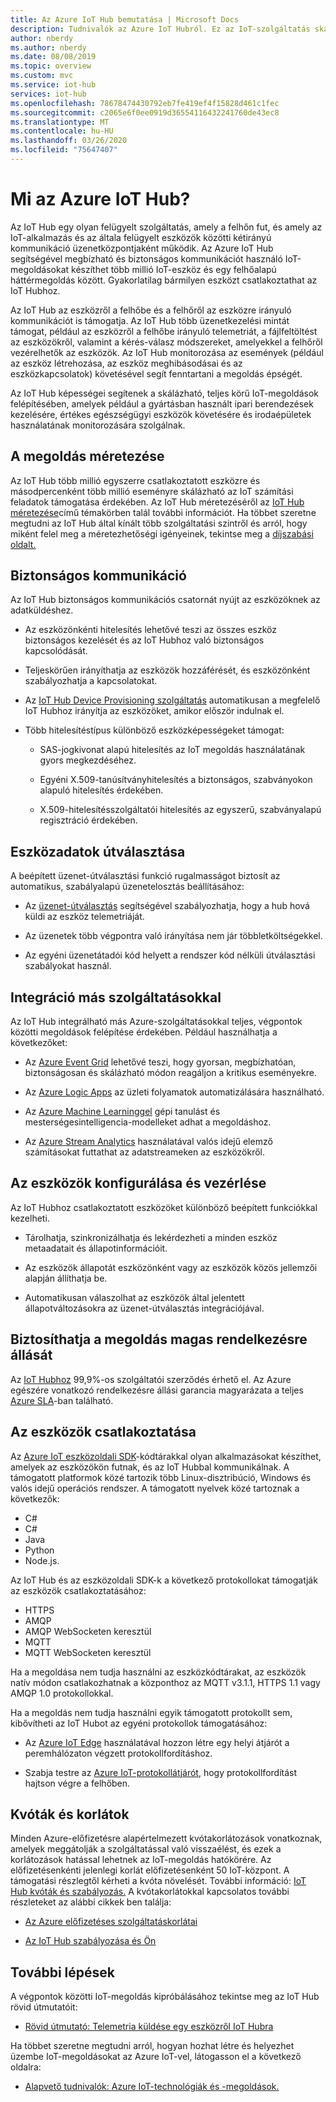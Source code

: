 ```yaml
---
title: Az Azure IoT Hub bemutatása | Microsoft Docs
description: Tudnivalók az Azure IoT Hubról. Ez az IoT-szolgáltatás skálázható adatfeldolgozáshoz, eszközkezeléshez és biztonsághoz lett tervezve.
author: nberdy
ms.author: nberdy
ms.date: 08/08/2019
ms.topic: overview
ms.custom: mvc
ms.service: iot-hub
services: iot-hub
ms.openlocfilehash: 78678474430792eb7fe419ef4f15828d461c1fec
ms.sourcegitcommit: c2065e6f0ee0919d36554116432241760de43ec8
ms.translationtype: MT
ms.contentlocale: hu-HU
ms.lasthandoff: 03/26/2020
ms.locfileid: "75647407"
---
```

# <a name="what-is-azure-iot-hub"></a>Mi az Azure IoT Hub?

Az IoT Hub egy olyan felügyelt szolgáltatás, amely a felhőn fut, és amely az IoT-alkalmazás és az általa felügyelt eszközök közötti kétirányú kommunikáció üzenetközpontjaként működik. Az Azure IoT Hub segítségével megbízható és biztonságos kommunikációt használó IoT-megoldásokat készíthet több millió IoT-eszköz és egy felhőalapú háttérmegoldás között. Gyakorlatilag bármilyen eszközt csatlakoztathat az IoT Hubhoz.

Az IoT Hub az eszközről a felhőbe és a felhőről az eszközre irányuló kommunikációt is támogatja. Az IoT Hub több üzenetkezelési mintát támogat, például az eszközről a felhőbe irányuló telemetriát, a fájlfeltöltést az eszközökről, valamint a kérés-válasz módszereket, amelyekkel a felhőről vezérelhetők az eszközök. Az IoT Hub monitorozása az események (például az eszköz létrehozása, az eszköz meghibásodásai és az eszközkapcsolatok) követésével segít fenntartani a megoldás épségét.

Az IoT Hub képességei segítenek a skálázható, teljes körű IoT-megoldások felépítésében, amelyek például a gyártásban használt ipari berendezések kezelésére, értékes egészségügyi eszközök követésére és irodaépületek használatának monitorozására szolgálnak.

## <a name="scale-your-solution"></a>A megoldás méretezése

Az IoT Hub több millió egyszerre csatlakoztatott eszközre és másodpercenként több millió eseményre skálázható az IoT számítási feladatok támogatása érdekében. Az IoT Hub méretezéséről az [IoT Hub méretezése](iot-hub-scaling.md?branch=release-iotbasic)című témakörben talál további információt. Ha többet szeretne megtudni az IoT Hub által kínált több szolgáltatási szintről és arról, hogy miként felel meg a méretezhetőségi igényeinek, tekintse meg a [díjszabási oldalt.](https://azure.microsoft.com/pricing/details/iot-hub/)

## <a name="secure-your-communications"></a>Biztonságos kommunikáció

Az IoT Hub biztonságos kommunikációs csatornát nyújt az eszközöknek az adatküldéshez.

* Az eszközönkénti hitelesítés lehetővé teszi az összes eszköz biztonságos kezelését és az IoT Hubhoz való biztonságos kapcsolódását.

* Teljeskörűen irányíthatja az eszközök hozzáférését, és eszközönként szabályozhatja a kapcsolatokat.

* Az [IoT Hub Device Provisioning szolgáltatás](https://docs.microsoft.com/azure/iot-dps/) automatikusan a megfelelő IoT Hubhoz irányítja az eszközöket, amikor először indulnak el.

* Több hitelesítéstípus különböző eszközképességeket támogat:

  * SAS-jogkivonat alapú hitelesítés az IoT megoldás használatának gyors megkezdéséhez.

  * Egyéni X.509-tanúsítványhitelesítés a biztonságos, szabványokon alapuló hitelesítés érdekében.

  * X.509-hitelesítésszolgáltatói hitelesítés az egyszerű, szabványalapú regisztráció érdekében.

## <a name="route-device-data"></a>Eszközadatok útválasztása

A beépített üzenet-útválasztási funkció rugalmasságot biztosít az automatikus, szabályalapú üzenetelosztás beállításához:

* Az [üzenet-útválasztás](iot-hub-devguide-messages-d2c.md) segítségével szabályozhatja, hogy a hub hová küldi az eszköz telemetriáját.

* Az üzenetek több végpontra való irányítása nem jár többletköltségekkel.

* Az egyéni üzenetátadói kód helyett a rendszer kód nélküli útválasztási szabályokat használ.

## <a name="integrate-with-other-services"></a>Integráció más szolgáltatásokkal

Az IoT Hub integrálható más Azure-szolgáltatásokkal teljes, végpontok közötti megoldások felépítése érdekében. Például használhatja a következőket:

* Az [Azure Event Grid](https://docs.microsoft.com/azure/event-grid/) lehetővé teszi, hogy gyorsan, megbízhatóan, biztonságosan és skálázható módon reagáljon a kritikus eseményekre.

* Az [Azure Logic Apps](https://docs.microsoft.com/azure/logic-apps/) az üzleti folyamatok automatizálására használható.

* Az [Azure Machine Learninggel](https://docs.microsoft.com/azure/machine-learning/) gépi tanulást és mesterségesintelligencia-modelleket adhat a megoldáshoz.

* Az [Azure Stream Analytics](https://docs.microsoft.com/azure/stream-analytics/) használatával valós idejű elemző számításokat futtathat az adatstreameken az eszközökről.

## <a name="configure-and-control-your-devices"></a>Az eszközök konfigurálása és vezérlése

Az IoT Hubhoz csatlakoztatott eszközöket különböző beépített funkciókkal kezelheti.

* Tárolhatja, szinkronizálhatja és lekérdezheti a minden eszköz metaadatait és állapotinformációit.

* Az eszközök állapotát eszközönként vagy az eszközök közös jellemzői alapján állíthatja be.

* Automatikusan válaszolhat az eszközök által jelentett állapotváltozásokra az üzenet-útválasztás integrációjával.

## <a name="make-your-solution-highly-available"></a>Biztosíthatja a megoldás magas rendelkezésre állását

Az [IoT Hubhoz](https://azure.microsoft.com/support/legal/sla/iot-hub/) 99,9%-os szolgáltatói szerződés érhető el. Az Azure egészére vonatkozó rendelkezésre állási garancia magyarázata a teljes [Azure SLA](https://azure.microsoft.com/support/legal/sla/)-ban található.

## <a name="connect-your-devices"></a>Az eszközök csatlakoztatása

Az [Azure IoT eszközoldali SDK](https://docs.microsoft.com/azure/iot-hub/iot-hub-devguide-sdks)-kódtárakkal olyan alkalmazásokat készíthet, amelyek az eszközökön futnak, és az IoT Hubbal kommunikálnak. A támogatott platformok közé tartozik több Linux-disztribúció, Windows és valós idejű operációs rendszer. A támogatott nyelvek közé tartoznak a következők:

* C#
* C#
* Java
* Python
* Node.js.

Az IoT Hub és az eszközoldali SDK-k a következő protokollokat támogatják az eszközök csatlakoztatásához:

* HTTPS
* AMQP
* AMQP WebSocketen keresztül
* MQTT
* MQTT WebSocketen keresztül

Ha a megoldása nem tudja használni az eszközkódtárakat, az eszközök natív módon csatlakozhatnak a központhoz az MQTT v3.1.1, HTTPS 1.1 vagy AMQP 1.0 protokollokkal.

Ha a megoldás nem tudja használni egyik támogatott protokollt sem, kibővítheti az IoT Hubot az egyéni protokollok támogatásához:

* Az [Azure IoT Edge](https://docs.microsoft.com/azure/iot-edge/) használatával hozzon létre egy helyi átjárót a peremhálózaton végzett protokollfordításhoz.

* Szabja testre az [Azure IoT-protokollátjárót](https://github.com/Azure/azure-iot-protocol-gateway/blob/master/README.md), hogy protokollfordítást hajtson végre a felhőben.

## <a name="quotas-and-limits"></a>Kvóták és korlátok

Minden Azure-előfizetésre alapértelmezett kvótakorlátozások vonatkoznak, amelyek meggátolják a szolgáltatással való visszaélést, és ezek a korlátozások hatással lehetnek az IoT-megoldás hatókörére. Az előfizetésenkénti jelenlegi korlát előfizetésenként 50 IoT-központ. A támogatási részlegtől kérheti a kvóta növelését. További információ: [IoT Hub kvóták és szabályozás.](iot-hub-devguide-quotas-throttling.md) A kvótakorlátokkal kapcsolatos további részleteket az alábbi cikkek ben találja:

* [Az Azure előfizetéses szolgáltatáskorlátai](../azure-resource-manager/management/azure-subscription-service-limits.md)

* [Az IoT Hub szabályozása és Ön](https://azure.microsoft.com/blog/iot-hub-throttling-and-you/)

## <a name="next-steps"></a>További lépések

A végpontok közötti IoT-megoldás kipróbálásához tekintse meg az IoT Hub rövid útmutatóit:

* [Rövid útmutató: Telemetria küldése egy eszközről IoT Hubra](quickstart-send-telemetry-node.md)

Ha többet szeretne megtudni arról, hogyan hozhat létre és helyezhet üzembe IoT-megoldásokat az Azure IoT-vel, látogasson el a következő oldalra:

* [Alapvető tudnivalók: Azure IoT-technológiák és -megoldások.](../iot-fundamentals/iot-services-and-technologies.md)